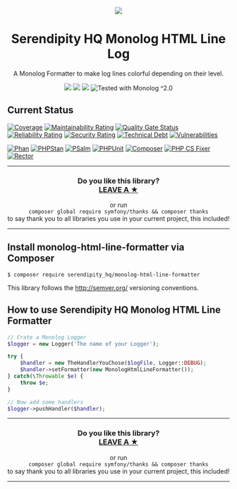 <p align="center">
    <a href="http://www.serendipityhq.com" target="_blank">
        <img style="max-width: 350px" src="http://www.serendipityhq.com/assets/open-source-projects/Logo-SerendipityHQ-Icon-Text-Purple.png">
    </a>
</p>

<h1 align="center">Serendipity HQ Monolog HTML Line Log</h1>
<p align="center">A Monolog Formatter to make log lines colorful depending on their level.</p>
<p align="center">
    <a href="https://github.com/Aerendir/monolog-html-line-formatter/releases"><img src="https://img.shields.io/packagist/v/serendipity_hq/monolog-html-line-formatter.svg?style=flat-square"></a>
    <a href="https://opensource.org/licenses/MIT"><img src="https://img.shields.io/badge/license-MIT-brightgreen.svg?style=flat-square"></a>
    <a href="https://github.com/Aerendir/monolog-html-line-formatter/releases"><img src="https://img.shields.io/packagist/php-v/serendipity_hq/monolog-html-line-formatter?color=%238892BF&style=flat-square&logo=php" /></a>
    <img title="Tested with Monolog ^2.0" src="https://img.shields.io/badge/Symfony-%5E2.0-333?style=flat-square&logo=php" />
</p>

## Current Status

[![Coverage](https://sonarcloud.io/api/project_badges/measure?project=Aerendir_monolog-html-line-formatter&metric=coverage)](https://sonarcloud.io/dashboard?id=Aerendir_monolog-html-line-formatter)
[![Maintainability Rating](https://sonarcloud.io/api/project_badges/measure?project=Aerendir_monolog-html-line-formatter&metric=sqale_rating)](https://sonarcloud.io/dashboard?id=Aerendir_monolog-html-line-formatter)
[![Quality Gate Status](https://sonarcloud.io/api/project_badges/measure?project=Aerendir_monolog-html-line-formatter&metric=alert_status)](https://sonarcloud.io/dashboard?id=Aerendir_monolog-html-line-formatter)
[![Reliability Rating](https://sonarcloud.io/api/project_badges/measure?project=Aerendir_monolog-html-line-formatter&metric=reliability_rating)](https://sonarcloud.io/dashboard?id=Aerendir_monolog-html-line-formatter)
[![Security Rating](https://sonarcloud.io/api/project_badges/measure?project=Aerendir_monolog-html-line-formatter&metric=security_rating)](https://sonarcloud.io/dashboard?id=Aerendir_monolog-html-line-formatter)
[![Technical Debt](https://sonarcloud.io/api/project_badges/measure?project=Aerendir_monolog-html-line-formatter&metric=sqale_index)](https://sonarcloud.io/dashboard?id=Aerendir_monolog-html-line-formatter)
[![Vulnerabilities](https://sonarcloud.io/api/project_badges/measure?project=Aerendir_monolog-html-line-formatter&metric=vulnerabilities)](https://sonarcloud.io/dashboard?id=Aerendir_monolog-html-line-formatter)

[![Phan](https://github.com/Aerendir/monolog-html-line-formatter/workflows/Phan/badge.svg)](https://github.com/Aerendir/monolog-html-line-formatter/actions?query=branch%3Adev)
[![PHPStan](https://github.com/Aerendir/monolog-html-line-formatter/workflows/PHPStan/badge.svg)](https://github.com/Aerendir/monolog-html-line-formatter/actions?query=branch%3Adev)
[![PSalm](https://github.com/Aerendir/monolog-html-line-formatter/workflows/PSalm/badge.svg)](https://github.com/Aerendir/monolog-html-line-formatter/actions?query=branch%3Adev)
[![PHPUnit](https://github.com/Aerendir/monolog-html-line-formatter/workflows/PHPunit/badge.svg)](https://github.com/Aerendir/monolog-html-line-formatter/actions?query=branch%3Adev)
[![Composer](https://github.com/Aerendir/monolog-html-line-formatter/workflows/Composer/badge.svg)](https://github.com/Aerendir/monolog-html-line-formatter/actions?query=branch%3Adev)
[![PHP CS Fixer](https://github.com/Aerendir/monolog-html-line-formatter/workflows/PHP%20CS%20Fixer/badge.svg)](https://github.com/Aerendir/monolog-html-line-formatter/actions?query=branch%3Adev)
[![Rector](https://github.com/Aerendir/monolog-html-line-formatter/workflows/Rector/badge.svg)](https://github.com/Aerendir/monolog-html-line-formatter/actions?query=branch%3Adev)

<hr />
<h3 align="center">
    <b>Do you like this library?</b><br />
    <b><a href="#js-repo-pjax-container">LEAVE A &#9733;</a></b>
</h3>
<p align="center">
    or run<br />
    <code>composer global require symfony/thanks && composer thanks</code><br />
    to say thank you to all libraries you use in your current project, this included!
</p>
<hr />

## Install monolog-html-line-formatter via Composer

    $ composer require serendipity_hq/monolog-html-line-formatter

This library follows the http://semver.org/ versioning conventions.

## How to use Serendipity HQ Monolog HTML Line Formatter

```php
// Crate a Monolog Logger
$logger = new Logger('The name of your Logger');

try {
    $handler = new TheHandlerYouChose($logFile, Logger::DEBUG);
    $handler->setFormatter(new MonologHtmlLineFormatter());
} catch(\Throwable $e) {
    throw $e;
}

// Now add some handlers
$logger->pushHandler($handler);
```

<hr />
<h3 align="center">
    <b>Do you like this library?</b><br />
    <b><a href="#js-repo-pjax-container">LEAVE A &#9733;</a></b>
</h3>
<p align="center">
    or run<br />
    <code>composer global require symfony/thanks && composer thanks</code><br />
    to say thank you to all libraries you use in your current project, this included!
</p>
<hr />
